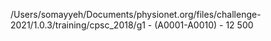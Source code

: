 /Users/somayyeh/Documents/physionet.org/files/challenge-2021/1.0.3/training/cpsc_2018/g1 - (A0001-A0010) - 12 500 
